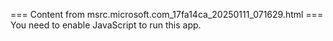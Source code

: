 === Content from msrc.microsoft.com_17fa14ca_20250111_071629.html ===
You need to enable JavaScript to run this app.

